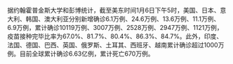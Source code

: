 据约翰霍普金斯大学和彭博统计，截至美东时间1月6日下午5时，美国、日本、意大利、韩国、澳大利亚分别新增确诊6.1万例、24.6万例、13.6万例、11.1万例、6.9万例，累计确诊10119万例、3007万例、2528万例、2947万例、1121万例，疫苗接种完毕比率为67.0%、81.7%、80.4%、86.3%、84.7%。此外，印度、法国、德国、巴西、英国、俄罗斯、土耳其、西班牙、越南累计确诊超过1000万例。目前全球累计确诊6.63亿例，累计死亡670万例。